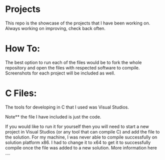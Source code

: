 # Projects
This repo is the showcase of the projects that I have been working on. Always working on improving, check back often. 

# How To:

The best option to run each of the files would be to fork the whole repository and open the files with respected software to compile. Screenshots for each project will be included as well. 

# C Files:
The tools for developing in C that I used was Visual Studios. 

Note** the file I have included is just the code. 

If you would like to run it for yourself then you will need to start a new project in Visual Studios (or any tool that can compile C) and add the file to the solution. For my machine, I was never able to compile successfully on solution platform x86. I had to change it to x64 to get it to successfully compile once the file was added to a new solution. More information here ....


